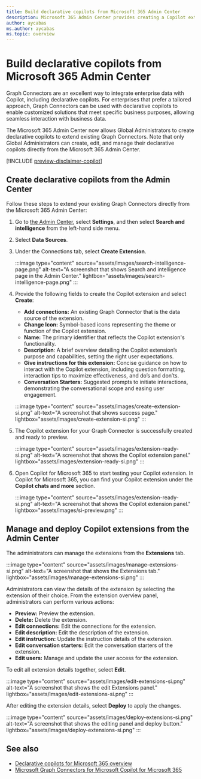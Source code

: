 ```yaml
---
title: Build declarative copilots from Microsoft 365 Admin Center
description: Microsoft 365 Admin Center provides creating a Copilot extension capability for administrators that are aiming to extend Graph Connectors. 
author: aycabas
ms.author: aycabas
ms.topic: overview
---
```


# Build declarative copilots from Microsoft 365 Admin Center

Graph Connectors are an excellent way to integrate enterprise data with Copilot, including declarative copilots. For enterprises that prefer a tailored approach, Graph Connectors can be used with declarative copilots to enable customized solutions that meet specific business purposes, allowing seamless interaction with business data.

The Microsoft 365 Admin Center now allows Global Administrators to create declarative copilots to extend existing Graph Connectors. Note that only Global Administrators can create, edit, and manage their declarative copilots directly from the Microsoft 365 Admin Center.

[!INCLUDE [preview-disclaimer-copilot](includes/preview-disclaimer-copilot.md)]

## Create declarative copilots from the Admin Center

Follow these steps to extend your existing Graph Connectors directly from the Microsoft 365 Admin Center:

1. Go to [the Admin Center](https://admin.microsoft.com/), select **Settings**, and then select **Search and intelligence** from the left-hand side menu.
2. Select **Data Sources**.
3. Under the Connections tab, select **Create Extension**.

    :::image type="content" source="assets/images/search-intelligence-page.png" alt-text="A screenshot that shows Search and intelligence page in the Admin Center." lightbox="assets/images/search-intelligence-page.png" :::

4. Provide the following fields to create the Copilot extension and select **Create**:

    - **Add connections:** An existing Graph Connector that is the data source of the extension.
    - **Change Icon:** Symbol-based icons representing the theme or function of the Copilot extension.
    - **Name:** The primary identifier that reflects the Copilot extension's functionality.
    - **Description**: A brief overview detailing the Copilot extension’s purpose and capabilities, setting the right user expectations.
    - **Give instructions for this extension:** Concise guidance on how to interact with the Copilot extension, including question formatting, interaction tips to maximize effectiveness, and do’s and don’ts.
    - **Conversation Starters:** Suggested prompts to initiate interactions, demonstrating the conversational scope and easing user engagement.

    :::image type="content" source="assets/images/create-extension-si.png" alt-text="A screenshot that shows success page." lightbox="assets/images/create-extension-si.png" :::

5. The Copilot extension for your Graph Connector is successfully created and ready to preview.

    :::image type="content" source="assets/images/extension-ready-si.png" alt-text="A screenshot that shows the Copilot extension panel." lightbox="assets/images/extension-ready-si.png" :::

6. Open Copilot for Microsoft 365 to start testing your Copilot extension. In Copilot for Microsoft 365, you can find your Copilot extension under the **Copilot chats and more** section.
     
    :::image type="content" source="assets/images/extension-ready-si.png" alt-text="A screenshot that shows the Copilot extension panel." lightbox="assets/images/si-preview.png" :::

## Manage and deploy Copilot extensions from the Admin Center

The administrators can manage the extensions from the **Extensions** tab.

:::image type="content" source="assets/images/manage-extensions-si.png" alt-text="A screenshot that shows the Extensions tab." lightbox="assets/images/manage-extensions-si.png" :::

Administrators can view the details of the extension by selecting the extension of their choice. From the extension overview panel, administrators can perform various actions:

* **Preview:** Preview the extension.
* **Delete:** Delete the extension.
* **Edit connections:** Edit the connections for the extension.
* **Edit description:** Edit the description of the extension.
* **Edit instruction:** Update the instruction details of the extension.
* **Edit conversation starters:** Edit the conversation starters of the extension.
* **Edit users:** Manage and update the user access for the extension.

To edit all extension details together, select **Edit**.

:::image type="content" source="assets/images/edit-extensions-si.png" alt-text="A screenshot that shows the edit Extensions panel." lightbox="assets/images/edit-extensions-si.png" :::

After editing the extension details, select **Deploy** to apply the changes.

:::image type="content" source="assets/images/deploy-extensions-si.png" alt-text="A screenshot that shows the editing panel and deploy button." lightbox="assets/images/deploy-extensions-si.png" :::

## See also

- [Declarative copilots for Microsoft 365 overview](./overview-declarative-copilot.md)
- [Microsoft Graph Connectors for Microsoft Copilot for Microsoft 365](overview-graph-connector.md)